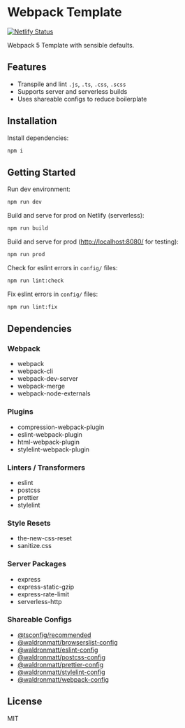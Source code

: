 # Webpack Template

[![Netlify Status](https://api.netlify.com/api/v1/badges/0025207c-743d-4b37-b24e-9b67b3489f48/deploy-status)](https://app.netlify.com/sites/waldronmatt-webpack-template/deploys)

Webpack 5 Template with sensible defaults.

## Features

- Transpile and lint `.js`, `.ts`, `.css`, `.scss`
- Supports server and serverless builds
- Uses shareable configs to reduce boilerplate

## Installation

Install dependencies:

```bash
npm i
```

## Getting Started

Run dev environment:

```bash
npm run dev
```

Build and serve for prod on Netlify (serverless):

```bash
npm run build
```

Build and serve for prod ([http://localhost:8080/](http://localhost:8080/) for testing):

```bash
npm run prod
```

Check for eslint errors in `config/` files:

```bash
npm run lint:check
```

Fix eslint errors in `config/` files:

```bash
npm run lint:fix
```

## Dependencies

### Webpack

- webpack
- webpack-cli
- webpack-dev-server
- webpack-merge
- webpack-node-externals

### Plugins

- compression-webpack-plugin
- eslint-webpack-plugin
- html-webpack-plugin
- stylelint-webpack-plugin

### Linters / Transformers

- eslint
- postcss
- prettier
- stylelint

### Style Resets

- the-new-css-reset
- sanitize.css

### Server Packages

- express
- express-static-gzip
- express-rate-limit
- serverless-http

### Shareable Configs

- [@tsconfig/recommended](https://github.com/tsconfig/bases)
- [@waldronmatt/browserslist-config](https://github.com/waldronmatt/browserslist-config)
- [@waldronmatt/eslint-config](https://github.com/waldronmatt/eslint-config)
- [@waldronmatt/postcss-config](https://github.com/waldronmatt/postcss-config)
- [@waldronmatt/prettier-config](https://github.com/waldronmatt/prettier-config)
- [@waldronmatt/stylelint-config](https://github.com/waldronmatt/stylelint-config)
- [@waldronmatt/webpack-config](https://github.com/waldronmatt/webpack-config)

## License

MIT
